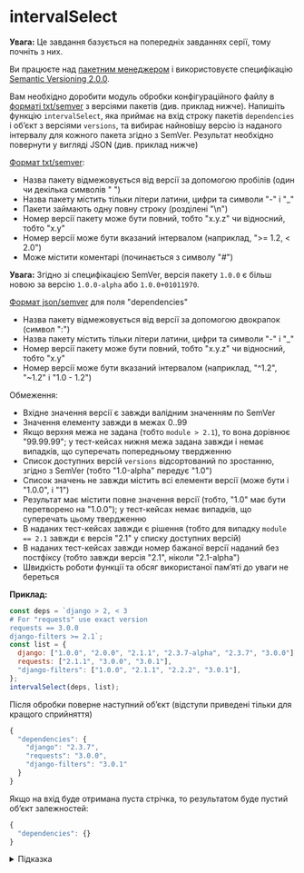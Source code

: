 # intervalSelect

**Увага:** Це завдання базується на попередніх завданнях серії, тому почніть з них.

Ви працюєте над [пакетним менеджером](https://uk.wikipedia.org/wiki/Система_керування_пакунками) і використовуєте специфікацію [Semantic Versioning 2.0.0](https://semver.org/spec/v2.0.0.html).

Вам необхідно доробити модуль обробки конфігураційного файлу в [форматі txt/semver](https://pip.pypa.io/en/stable/reference/requirements-file-format/) з версіями пакетів (див. приклад нижче). Напишіть функцію `intervalSelect`, яка приймає на вхід строку пакетів `dependencies` і обʼєкт з версіями `versions`, та вибирає найновішу версію із наданого інтервалу для кожного пакета згідно з SemVer. Результат необхідно повернути у вигляді JSON (див. приклад нижче)

[Формат txt/semver](https://pip.pypa.io/en/stable/reference/requirement-specifiers/):

- Назва пакету відмежовується від версії за допомогою пробілів (один чи декілька символів " ")
- Назва пакету містить тільки літери латини, цифри та символи "-" і "_"
- Пакети займають одну повну строку (розділені "\n")
- Номер версії пакету може бути повний, тобто "x.y.z" чи відносний, тобто "x.y"
- Номер версії може бути вказаний інтервалом (наприклад, ">= 1.2, < 2.0")
- Може містити коментарі (починається з символу "#")

**Увага:** Згідно зі специфікацією SemVer, версія пакету `1.0.0` є більш новою за версію `1.0.0-alpha` або `1.0.0+01011970`.

[Формат json/semver](https://docs.npmjs.com/specifying-dependencies-and-devdependencies-in-a-package-json-file) для поля "dependencies"

- Назва пакету відмежовується від версії за допомогою двокрапок (символ ":")
- Назва пакету містить тільки літери латини, цифри та символи "-" і "_"
- Номер версії пакету може бути повний, тобто "x.y.z" чи відносний, тобто "x.y"
- Номер версії може бути вказаний інтервалом (наприклад, "^1.2", "~1.2" і "1.0 - 1.2")

Обмеження:

- Вхідне значення версії є завжди валідним значенням по SemVer
- Значення елементу завжди в межах 0..99
- Якщо верхня межа не задана (тобто `module > 2.1`), то вона дорівнює "99.99.99"; у тест-кейсах нижня межа задана завжди і немає випадків, що суперечать попередньому твердженню
- Список доступних версій `versions` відсортований по зростанню, згідно з SemVer (тобто "1.0-alpha" передує "1.0")
- Список значень не завжди містить всі елементи версії (може бути і "1.0.0", і "1")
- Результат має містити повне значення версії (тобто, "1.0" має бути перетворено на "1.0.0"); у тест-кейсах немає випадків, що суперечать цьому твердженню
- В наданих тест-кейсах завжди є рішення (тобто для випадку `module == 2.1` завжди є версія "2.1" у списку доступних версій)
- В наданих тест-кейсах завжди номер бажаної версії наданий без постфіксу (тобто завжди версія "2.1", ніколи "2.1-alpha")
- Швидкість роботи функції та обсяг використаної памʼяті до уваги не береться

**Приклад:**

```js
const deps = `django > 2, < 3
# For "requests" use exact version
requests == 3.0.0
django-filters >= 2.1`;
const list = {
  django: ["1.0.0", "2.0.0", "2.1.1", "2.3.7-alpha", "2.3.7", "3.0.0"],
  requests: ["2.1.1", "3.0.0", "3.0.1"],
  "django-filters": ["1.0.0", "2.1.1", "2.2.2", "3.0.1"],
};
intervalSelect(deps, list);
```

Після обробки поверне наступний обʼєкт (відступи приведені тільки для кращого сприйняття)

```js
{
  "dependencies": {
    "django": "2.3.7",
    "requests": "3.0.0",
    "django-filters": "3.0.1"
  }
}
```

Якщо на вхід буде отримана пуста стрічка, то результатом буде пустий обʼєкт залежностей:

```js
{
  "dependencies": {}
}
```

<details>
  <summary>Підказка</summary>

---

  Для вирішення задачі пошуку можна використати функцію `selectVersion` з [другого завдання серії](tracks/semver/selectVersion).

  Для видалення коментарів можна використати функцію `removeComment` з [третього завдання серії](tracks/semver/removeComments).

  Зверніть увагу на наступне:

  - нижня границя завжди задана
  - список версій відсортовано по зростанню
  - бажана версія завжди присутній у списку версій

  ## Алгоритм дій

  1. Якщо надана стрічка пуста, то повернути результат одразу
  1. Якщо задано без інтервалу (через `===`), то знайти надану версію
  1. Якщо верхня межа не задана - брати останній елемент масиву
  1. Якщо верхня межа нестрога (через символ `<=`) - знайти цей елемент і повернути (як для рівності)
  1. Якщо верхня межа задана строго (через `<`) - знайти версія, але повернути попередній елемент списку

</details>
